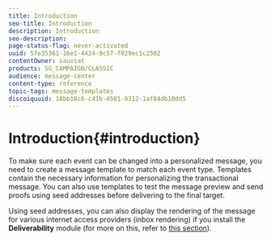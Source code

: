 ```yaml
---
title: Introduction
seo-title: Introduction
description: Introduction
seo-description: 
page-status-flag: never-activated
uuid: 5fe35361-16e1-4424-9c57-f029ec1c2502
contentOwner: sauviat
products: SG_CAMPAIGN/CLASSIC
audience: message-center
content-type: reference
topic-tags: message-templates
discoiquuid: 18bb18c6-c41b-4501-9312-1af04db10dd5
---
```


# Introduction{#introduction}

To make sure each event can be changed into a personalized message, you need to create a message template to match each event type. Templates contain the necessary information for personalizing the transactional message. You can also use templates to test the message preview and send proofs using seed addresses before delivering to the final target.

Using seed addresses, you can also display the rendering of the message for various internet access providers (inbox rendering) if you install the **Deliverability** module (for more on this, refer to [this section](../../delivery/using/about-deliverability.md)). 
